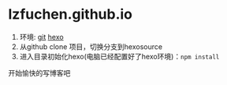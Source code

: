 # lzfuchen.github.io

1. 环境: [git](https://git-scm.com/) [hexo](https://hexo.io/docs/index.html)
2. 从github clone 项目，切换分支到hexosource
3. 进入目录初始化hexo(电脑已经配置好了hexo环境)：`npm install`

开始愉快的写博客吧
